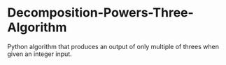 # Decomposition-Powers-Three-Algorithm
Python algorithm that produces an output of only multiple of threes when given an integer input.
